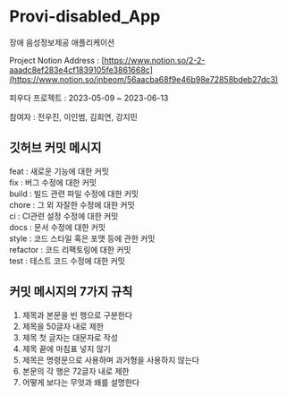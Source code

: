 # Provi-disabled_App
장애 음성정보제공 애플리케이션

Project Notion Address : [https://www.notion.so/2-2-aaadc8ef283e4cf1839105fe3861668c](https://www.notion.so/inbeom/56aacba68f9e46b98e72858bdeb27dc3)

피우다 프로젝트 : 2023-05-09 ~ 2023-06-13

참여자 : 전우진, 이인범, 김희연, 강지민


깃허브 커밋 메시지
---
  feat : 새로운 기능에 대한 커밋  
  fix : 버그 수정에 대한 커밋  
  build : 빌드 관련 파일 수정에 대한 커밋  
  chore : 그 외 자잘한 수정에 대한 커밋  
  ci : CI관련 설정 수정에 대한 커밋  
  docs : 문서 수정에 대한 커밋  
  style : 코드 스타일 혹은 포맷 등에 관한 커밋  
  refactor :  코드 리팩토링에 대한 커밋  
  test : 테스트 코드 수정에 대한 커밋  

  
커밋 메시지의 7가지 규칙
---
  1. 제목과 본문을 빈 행으로 구분한다  
  2. 제목을 50글자 내로 제한  
  3. 제목 첫 글자는 대문자로 작성  
  4. 제목 끝에 마침표 넣지 않기  
  5. 제목은 명령문으로 사용하며 과거형을 사용하지 않는다  
  6. 본문의 각 행은 72글자 내로 제한  
  7. 어떻게 보다는 무엇과 왜를 설명한다
